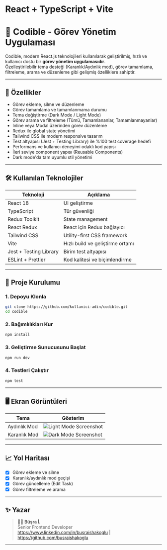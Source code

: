 # React + TypeScript + Vite

# 📝 Codible - Görev Yönetim Uygulaması

Codible, modern React.js teknolojileri kullanılarak geliştirilmiş, hızlı ve kullanıcı dostu bir **görev yönetim uygulamasıdır**.  
Özelleştirilebilir tema desteği (Karanlık/Aydınlık mod), görev tamamlama, filtreleme, arama ve düzenleme gibi gelişmiş özelliklere sahiptir.

---

## 🚀 Özellikler

- Görev ekleme, silme ve düzenleme
- Görev tamamlama ve tamamlanmama durumu
- Tema değiştirme (Dark Mode / Light Mode)
- Görev arama ve filtreleme (Tümü, Tamamlananlar, Tamamlanmayanlar)
- Inline veya Modal üzerinden görev düzenleme
- Redux ile global state yönetimi
- Tailwind CSS ile modern responsive tasarım
- Test altyapısı (Jest + Testing Library) ile %100 test coverage hedefi
- Performans ve kullanıcı deneyimi odaklı kod yapısı
- İleri seviye component yapısı (Reusable Components)
- Dark mode'da tam uyumlu stil yönetimi

---

## 🛠️ Kullanılan Teknolojiler

| Teknoloji | Açıklama |
|-----------|----------|
| React 18 | UI geliştirme |
| TypeScript | Tür güvenliği |
| Redux Toolkit | State management |
| React Redux | React için Redux bağlayıcı |
| Tailwind CSS | Utility-first CSS framework |
| Vite | Hızlı build ve geliştirme ortamı |
| Jest + Testing Library | Birim test altyapısı |
| ESLint + Prettier | Kod kalitesi ve biçimlendirme |

---

## 📂 Proje Kurulumu

### 1. Depoyu Klonla

```bash
git clone https://github.com/kullanici-adin/codible.git
cd codible
```

### 2. Bağımlılıkları Kur

```bash
npm install
```

### 3. Geliştirme Sunucusunu Başlat

```bash
npm run dev
```

### 4. Testleri Çalıştır

```bash
npm test
```

---

## 🖥️ Ekran Görüntüleri

| Tema | Gösterim |
|------|----------|
| Aydınlık Mod | ![Light Mode Screenshot](light-mode.png) |
| Karanlık Mod | ![Dark Mode Screenshot](dark-mode.png) |

---

## 📈 Yol Haritası

- [x] Görev ekleme ve silme
- [x] Karanlık/aydınlık mod geçişi
- [x] Görev güncelleme (Edit Task)
- [x] Görev filtreleme ve arama

---

## ✨ Yazar

> 👩‍💻 **Büşra İ.**  
> Senior Frontend Developer  
> https://www.linkedin.com/in/busraishakoglu | https://github.com/busraishakoglu

---


